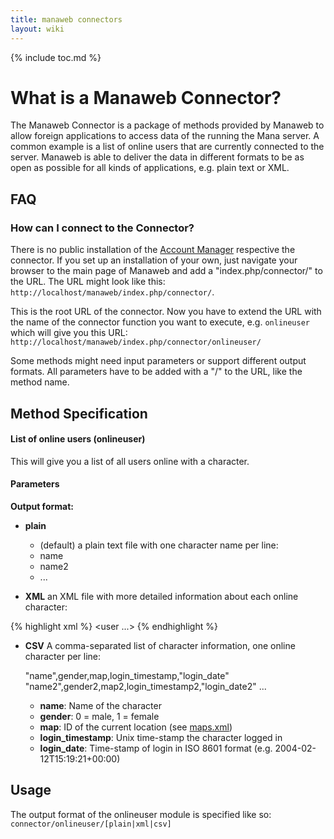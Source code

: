 ```yaml
---
title: manaweb connectors
layout: wiki
---
```

{% include toc.md %}
#  What is a Manaweb Connector?

The Manaweb Connector is a package of methods provided by Manaweb to allow foreign applications to access data of the running the Mana server. A common example is a list of online users that are currently connected to the server. Manaweb is able to deliver the data in different formats to be as open as possible for all kinds of applications, e.g. plain text or XML.

##  FAQ

###  How can I connect to the Connector?

There is no public installation of the [Account Manager](account_manager.html) respective the connector. If you set up an installation of your own, just navigate your browser to the main page of Manaweb and add a "index.php/connector/" to the URL. The URL might look like this: `http://localhost/manaweb/index.php/connector/`.

This is the root URL of the connector. Now you have to extend the URL with the name of the connector function you want to execute, e.g. `onlineuser` which will give you this URL: `http://localhost/manaweb/index.php/connector/onlineuser/`

Some methods might need input parameters or support different output formats. All parameters have to be added with a "/" to the URL, like the method name.


##  Method Specification

####  List of online users (onlineuser)

This will give you a list of all users online with a character.

####  Parameters
**Output format:**
 * **plain**
    * (default) a plain text file with one character name per line:
    * name
    * name2
    * ...

 * **XML** an XML file with more detailed information about each online character:

{% highlight xml %}
<users>
  <user name="[string]"
        gender="[number]"
        map="[number]"
        login_timestamp="[number]"
        login_date="[string]" />
  <user ...>
</users>
{% endhighlight %}

 * **CSV** A comma-separated list of character information, one online character per line:

    "name",gender,map,login_timestamp,"login_date"
    "name2",gender2,map2,login_timestamp2,"login_date2"
    ...


    * **name**: Name of the character
    * **gender**: 0 = male, 1 = female
    * **map**: ID of the current location (see [maps.xml](maps.xml.html))
    * **login_timestamp**: Unix time-stamp the character logged in
    * **login_date**: Time-stamp of login in ISO 8601 format (e.g. 2004-02-12T15:19:21+00:00)

##  Usage
The output format of the onlineuser module is specified like so: `connector/onlineuser/[plain|xml|csv]`

